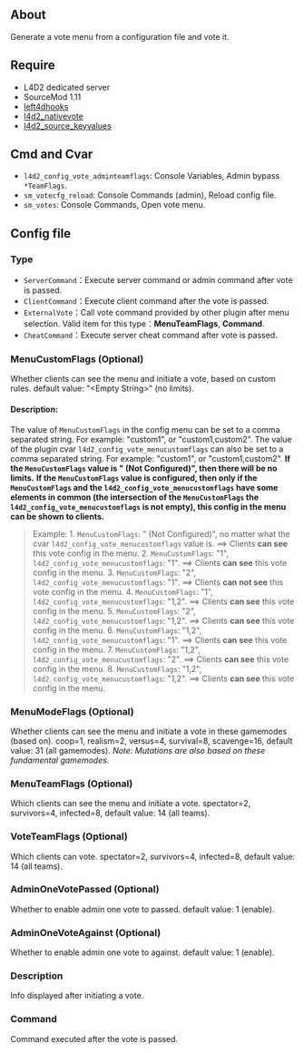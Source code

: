 ## About
Generate a vote menu from a configuration file and vote it.

## Require
- L4D2 dedicated server
- SourceMod 1.11
- [left4dhooks](https://github.com/SilvDev/Left4DHooks)
- [l4d2_nativevote](https://github.com/fdxx/l4d2_nativevote)
- [l4d2_source_keyvalues](https://github.com/fdxx/l4d2_source_keyvalues)

## Cmd and Cvar
- `l4d2_config_vote_adminteamflags`: Console Variables, Admin bypass `*TeamFlags`.
- `sm_votecfg_reload`: Console Commands (admin), Reload config file.
- `sm_votes`: Console Commands, Open vote menu.

## Config file

### Type
- `ServerCommand`：Execute server command or admin command after vote is passed.
- `ClientCommand`：Execute client command after the vote is passed.
- `ExternalVote`：Call vote command provided by other plugin after menu selection. Valid item for this type：**MenuTeamFlags**, **Command**.
- `CheatCommand`：Execute server cheat command after vote is passed.

### MenuCustomFlags (Optional)
Whether clients can see the menu and initiate a vote, based on custom rules. default value: "\<Empty String\>" (no limits).
#### Description:
The value of `MenuCustomFlags` in the config menu can be set to a comma separated string. For example: "custom1", or "custom1,custom2".
The value of the plugin cvar `l4d2_config_vote_menucustomflags` can also be set to a comma separated string. For example: "custom1", or "custom1,custom2".
**If the `MenuCustomFlags` value is "<Empty String> (Not Configured)", then there will be no limits.**
**If the `MenuCustomFlags` value is configured, then only if the `MenuCustomFlags` and the `l4d2_config_vote_menucustomflags` have some elements in common (the intersection of the `MenuCustomFlags` the `l4d2_config_vote_menucustomflags` is not empty), this config in the menu can be shown to clients.**
> Example:
>     1. `MenuCustomFlags`: "<Empty String> (Not Configured)", no matter what the cvar `l4d2_config_vote_menucustomflags` value is. ==> Clients **can see** this vote config in the menu.
>     2. `MenuCustomFlags`: "1", `l4d2_config_vote_menucustomflags`: "1". ==> Clients **can see** this vote config in the menu.
>     3. `MenuCustomFlags`: "2", `l4d2_config_vote_menucustomflags`: "1". ==> Clients **can not see** this vote config in the menu.
>     4. `MenuCustomFlags`: "1", `l4d2_config_vote_menucustomflags`: "1,2". ==> Clients **can see** this vote config in the menu.
>     5. `MenuCustomFlags`: "2", `l4d2_config_vote_menucustomflags`: "1,2". ==> Clients **can see** this vote config in the menu.
>     6. `MenuCustomFlags`: "1,2", `l4d2_config_vote_menucustomflags`: "1". ==> Clients **can see** this vote config in the menu.
>     7. `MenuCustomFlags`: "1,2", `l4d2_config_vote_menucustomflags`: "2". ==> Clients **can see** this vote config in the menu.
>     8. `MenuCustomFlags`: "1,2", `l4d2_config_vote_menucustomflags`: "1,2". ==> Clients **can see** this vote config in the menu.

### MenuModeFlags (Optional)
Whether clients can see the menu and initiate a vote in these gamemodes (based on). coop=1, realism=2, versus=4, survival=8, scavenge=16, default value: 31 (all gamemodes).
*Note: Mutations are also based on these fundamental gamemodes.*

### MenuTeamFlags (Optional)
Which clients can see the menu and initiate a vote. spectator=2, survivors=4, infected=8, default value: 14 (all teams).

### VoteTeamFlags (Optional)
Which clients can vote. spectator=2, survivors=4, infected=8, default value: 14 (all teams).

### AdminOneVotePassed (Optional)
Whether to enable admin one vote to passed. default value: 1 (enable).

### AdminOneVoteAgainst (Optional)
Whether to enable admin one vote to against. default value: 1 (enable).

### Description
Info displayed after initiating a vote.

### Command
Command executed after the vote is passed.
